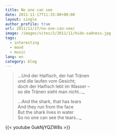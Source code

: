 ```yaml
---
title: No one can see
date: 2011-11-17T11:33:00+00:00
layout: single
author_profile: true
url: 2011/11/17/no-one-can-see/
image: /images/sites/2/2011/11/hide-sadness.jpg
tags:
  - interesting
  - mood
  - music
lang: en
category: blog
---
```

> &#8230;Und der Haifisch, der hat Tränen  
> und die laufen vom Gesicht;  
> doch der Haifisch lebt im Wasser &#8211;  
> so die Tränen sieht man nicht&#8230;_  
> 
> 
> &#8230;And the shark, that has tears  
> And they run from the face  
> But the shark lives in water  
> So no one can see the tears&#8230;_  

{{< youtube GukNjYQZW8s >}}
